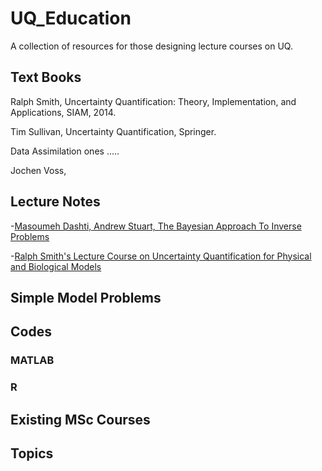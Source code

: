 # UQ_Education
A collection of resources for those designing lecture courses on UQ. 


## Text Books 

Ralph Smith, Uncertainty Quantification: Theory, Implementation, and Applications, SIAM, 2014.

Tim Sullivan, Uncertainty Quantification, Springer.

Data Assimilation ones .....
 
 Jochen Voss, 
 
 
 ## Lecture Notes 
 
 -[Masoumeh Dashti, Andrew Stuart, The Bayesian Approach To Inverse Problems](https://arxiv.org/abs/1302.6989)
 
 -[Ralph Smith's Lecture Course on Uncertainty Quantification for Physical and Biological Models](http://www4.ncsu.edu/~rsmith/MA540_S18/MA540_s18_lectures.html)

## Simple Model Problems


## Codes

### MATLAB 

### R 


## Existing MSc Courses 

## Topics 
